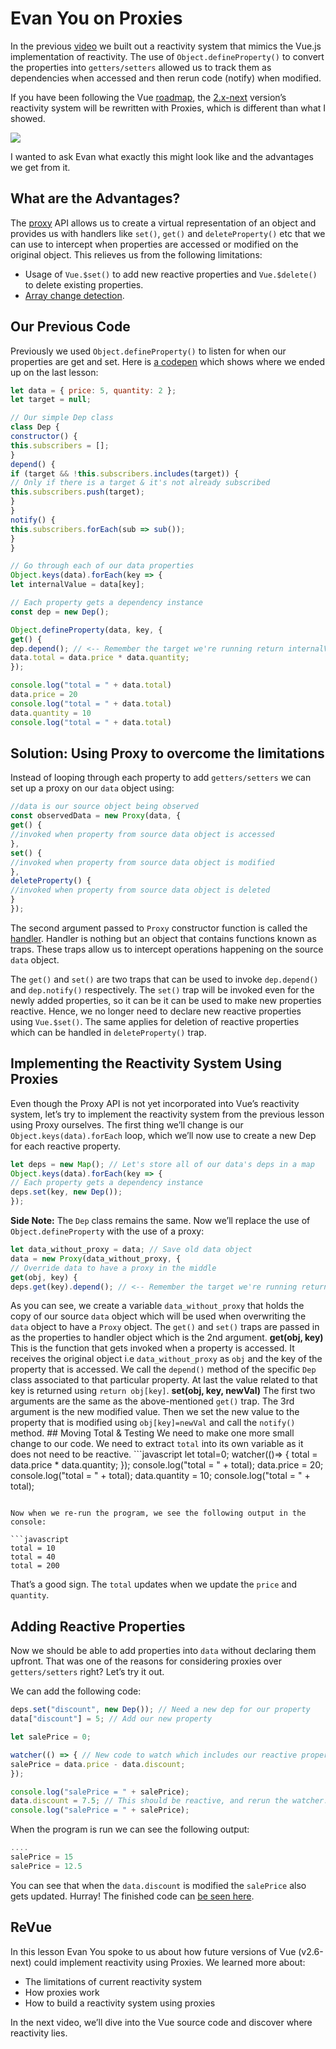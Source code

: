 # Evan You on Proxies

In the previous [video](https://www.vuemastery.com/courses/advanced-components/build-a-reactivity-system/) we built out a reactivity system that mimics the Vue.js implementation of reactivity. The use of `Object.defineProperty()` to convert the properties into `getters/setters` allowed us to track them as dependencies when accessed and then rerun code (notify) when modified.

If you have been following the Vue [roadmap](https://github.com/vuejs/roadmap/blob/master/README.md), the [2.x-next](https://github.com/vuejs/roadmap/blob/master/README.md#2x-next) version’s reactivity system will be rewritten with Proxies, which is different than what I showed.

![](https://firebasestorage.googleapis.com/v0/b/vue-mastery.appspot.com/o/flamelink%2Fmedia%2F1578371197498_0.jpg?alt=media&token=9eb5370a-9259-4b00-9edf-6c44cdcd068a)

I wanted to ask Evan what exactly this might look like and the advantages we get from it.

## What are the Advantages?

The [proxy](https://developer.mozilla.org/en-US/docs/Web/JavaScript/Reference/Global_Objects/Proxy) API allows us to create a virtual representation of an object and provides us with handlers like `set()`, `get()` and `deleteProperty()` etc that we can use to intercept when properties are accessed or modified on the original object. This relieves us from the following limitations:

* Usage of `Vue.$set()` to add new reactive properties and `Vue.$delete()` to delete existing properties.
* [Array change detection](https://vuejs.org/v2/guide/list.html#Caveats).

## Our Previous Code

Previously we used `Object.defineProperty()` to listen for when our properties are get and set. Here is [a codepen](https://codepen.io/GreggPollack/pen/xjoEOo) which shows where we ended up on the last lesson:

```javascript
let data = { price: 5, quantity: 2 };
let target = null;

// Our simple Dep class
class Dep {
constructor() {
this.subscribers = [];
}
depend() {
if (target && !this.subscribers.includes(target)) {
// Only if there is a target & it's not already subscribed
this.subscribers.push(target);
}
}
notify() {
this.subscribers.forEach(sub => sub());
}
}

// Go through each of our data properties
Object.keys(data).forEach(key => {
let internalValue = data[key];

// Each property gets a dependency instance
const dep = new Dep();

Object.defineProperty(data, key, {
get() {
dep.depend(); // <-- Remember the target we're running return internalValue; }, set(newVal) { internalValue=newVal; dep.notify(); // <-- Re-run stored functions } }); }); // The code to watch to listen for reactive properties function watcher(myFunc) { target=myFunc; target(); target=null; } watcher(()=> {
data.total = data.price * data.quantity;
});

console.log("total = " + data.total)
data.price = 20
console.log("total = " + data.total)
data.quantity = 10
console.log("total = " + data.total)
```

## Solution: Using Proxy to overcome the limitations

Instead of looping through each property to add `getters/setters` we can set up a proxy on our `data` object using:

```javascript
//data is our source object being observed
const observedData = new Proxy(data, {
get() {
//invoked when property from source data object is accessed
},
set() {
//invoked when property from source data object is modified
},
deleteProperty() {
//invoked when property from source data object is deleted
}
});
```

The second argument passed to `Proxy` constructor function is called the [handler](https://developer.mozilla.org/en-US/docs/Web/JavaScript/Reference/Global_Objects/Proxy/handler). Handler is nothing but an object that contains functions known as traps. These traps allow us to intercept operations happening on the source `data` object.

The `get()` and `set()` are two traps that can be used to invoke `dep.depend()` and `dep.notify()` respectively. The `set()` trap will be invoked even for the newly added properties, so it can be it can be used to make new properties reactive. Hence, we no longer need to declare new reactive properties using `Vue.$set()`. The same applies for deletion of reactive properties which can be handled in `deleteProperty()` trap.

## Implementing the Reactivity System Using Proxies

Even though the Proxy API is not yet incorporated into Vue’s reactivity system, let’s try to implement the reactivity system from the previous lesson using Proxy ourselves. The first thing we’ll change is our `Object.keys(data).forEach` loop, which we’ll now use to create a new Dep for each reactive property.

```javascript
let deps = new Map(); // Let's store all of our data's deps in a map
Object.keys(data).forEach(key => {
// Each property gets a dependency instance
deps.set(key, new Dep());
});
```

**Side Note:** The `Dep` class remains the same. Now we’ll replace the use of `Object.defineProperty` with the use of a proxy:

```javascript
let data_without_proxy = data; // Save old data object
data = new Proxy(data_without_proxy, {
// Override data to have a proxy in the middle
get(obj, key) {
deps.get(key).depend(); // <-- Remember the target we're running return obj[key]; // call original data }, set(obj, key, newVal) { obj[key]=newVal; // Set original data to new value deps.get(key).notify(); // <-- Re-run stored functions return true; } });
```

As you can see, we create a variable `data_without_proxy` that holds the copy of our source `data` object which will be used when overwriting the `data` object to have a `Proxy` object. The `get()` and `set()` traps are passed in as the properties to handler object which is the 2nd argument. **get(obj, key)** This is the function that gets invoked when a property is accessed. It receives the original object i.e `data_without_proxy` as `obj` and the key of the property that is accessed. We call the `depend()` method of the specific `Dep` class associated to that particular property. At last the value related to that key is returned using `return obj[key]`. **set(obj, key, newVal)** The first two arguments are the same as the above-mentioned `get()` trap. The 3rd argument is the new modified value. Then we set the new value to the property that is modified using `obj[key]=newVal` and call the `notify()` method. ## Moving Total & Testing We need to make one more small change to our code. We need to extract `total` into its own variable as it does not need to be reactive. ```javascript
let total=0; watcher(()=> {
total = data.price * data.quantity;
});
console.log("total = " + total);
data.price = 20;
console.log("total = " + total);
data.quantity = 10;
console.log("total = " + total);

```

Now when we re-run the program, we see the following output in the console:

```javascript
total = 10
total = 40
total = 200
```

That’s a good sign. The `total` updates when we update the `price` and `quantity`.

## Adding Reactive Properties

Now we should be able to add properties into `data` without declaring them upfront. That was one of the reasons for considering proxies over `getters/setters` right? Let’s try it out.

We can add the following code:

```javascript
deps.set("discount", new Dep()); // Need a new dep for our property
data["discount"] = 5; // Add our new property

let salePrice = 0;

watcher(() => { // New code to watch which includes our reactive property
salePrice = data.price - data.discount;
});

console.log("salePrice = " + salePrice);
data.discount = 7.5; // This should be reactive, and rerun the watcher.
console.log("salePrice = " + salePrice);
```

When the program is run we can see the following output:

```javascript
....
salePrice = 15
salePrice = 12.5
```

You can see that when the `data.discount` is modified the `salePrice` also gets updated. Hurray! The finished code can [be seen here](https://codepen.io/GreggPollack/pen/gKogaE).

## ReVue

In this lesson Evan You spoke to us about how future versions of Vue (v2.6-next) could implement reactivity using Proxies. We learned more about:

* The limitations of current reactivity system
* How proxies work
* How to build a reactivity system using proxies

In the next video, we’ll dive into the Vue source code and discover where reactivity lies.
